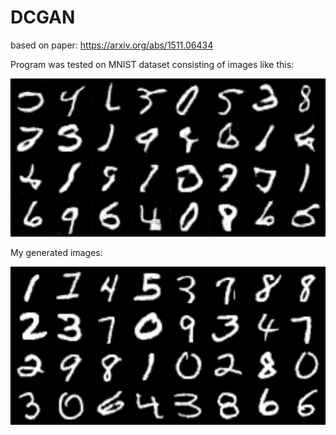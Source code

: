 # DCGAN
based on paper: https://arxiv.org/abs/1511.06434

Program was tested on MNIST dataset consisting of images like this:

![alt text](images/Results1600.jpg?raw=true)

My generated images:

![alt text](images/real0.jpg?raw=true)
